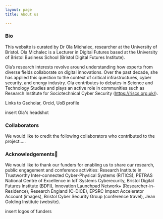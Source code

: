 ```yaml
---
layout: page
title: About us

---
```

### Bio
This website is curated by Dr Ola Michalec, researcher at the University of Bristol. Ola Michalec is a Lecturer in Digital Futures based at the University of Bristol Business School (Bristol Digital Futures Institute).

Ola’s research interests revolve around understanding how experts from diverse fields collaborate on digital innovations. Over the past decade, she has applied this question to the context of critical infrastructures, cyber security, and energy industry. Ola contributes to debates in Science and Technology Studies and plays an active role in communities such as Research Institute for Sociotechnical Cyber Security (https://riscs.org.uk/).

Links to Gscholar, Orcid, UoB profile

insert Ola's headshot

### Collaborators
We would like to credit the following collaborators who contributed to the project.....

### Acknowledgements
We would like to thank our funders for enabling us to share our research, public engagement and conference activities: Research Institute in Trustworthy Inter-connected Cyber-Physical Systems (RITICS), PETRAS National Centre of Excellence in IoT Systems Cyberecurity, Bristol Digital Futures Institute (BDFI), Innovation Launchpad Network+ (Researcher-in-Residence), Research England (C-DICE), EPSRC Impact Accelerator Account (images), Bristol Cyber Security Group (conference travel), Jean Golding Institute (website).​

insert logos of funders

